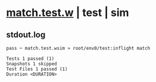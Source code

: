 # [match.test.w](../../../../../../examples/tests/sdk_tests/regex/match.test.w) | test | sim

## stdout.log
```log
pass ─ match.test.wsim » root/env0/test:inflight match

Tests 1 passed (1)
Snapshots 1 skipped
Test Files 1 passed (1)
Duration <DURATION>
```

